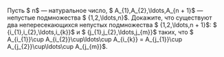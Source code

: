 Пусть $ n$ — натуральное число, $ A_{1},A_{2},\ldots,A_{n + 1}$ — непустые подмножества $ \{1,2,\ldots,n\}$. Докажите, что существуют два непересекающихся непустых подмножества $ \{1,2,\ldots,n + 1\}$: $ \{i_{1},i_{2},\ldots,i_{k}\}$ и $ \{j_{1},j_{2},\ldots,j_{m}\}$ таких, что $ A_{i_{1}}\cup A_{i_{2}}\cup\ldots\cup A_{i_{k}} = A_{j_{1}}\cup A_{j_{2}}\cup\ldots\cup A_{j_{m}}$.